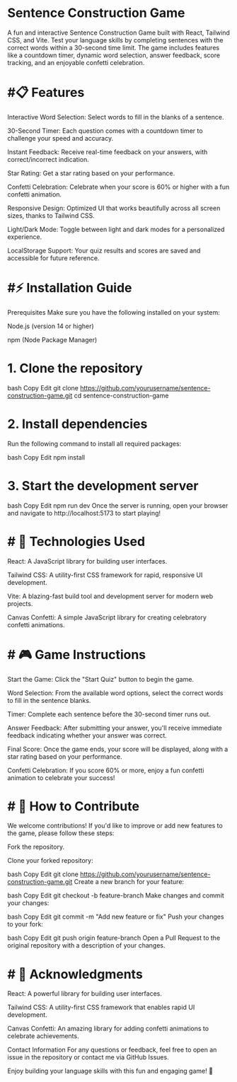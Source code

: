 # Sentence Construction Game

A fun and interactive Sentence Construction Game built with React, Tailwind CSS, and Vite. Test your language skills by completing sentences with the correct words within a 30-second time limit. The game includes features like a countdown timer, dynamic word selection, answer feedback, score tracking, and an enjoyable confetti celebration.

# #📋 Features
Interactive Word Selection: Select words to fill in the blanks of a sentence.

30-Second Timer: Each question comes with a countdown timer to challenge your speed and accuracy.

Instant Feedback: Receive real-time feedback on your answers, with correct/incorrect indication.

Star Rating: Get a star rating based on your performance.

Confetti Celebration: Celebrate when your score is 60% or higher with a fun confetti animation.

Responsive Design: Optimized UI that works beautifully across all screen sizes, thanks to Tailwind CSS.

Light/Dark Mode: Toggle between light and dark modes for a personalized experience.

LocalStorage Support: Your quiz results and scores are saved and accessible for future reference.

# #⚡️ Installation Guide
Prerequisites
Make sure you have the following installed on your system:

Node.js (version 14 or higher)

npm (Node Package Manager)

# 1. Clone the repository
bash
Copy
Edit
git clone https://github.com/yourusername/sentence-construction-game.git
cd sentence-construction-game
# 2. Install dependencies
Run the following command to install all required packages:

bash
Copy
Edit
npm install
# 3. Start the development server
bash
Copy
Edit
npm run dev
Once the server is running, open your browser and navigate to http://localhost:5173 to start playing!
# # 🔧 Technologies Used
React: A JavaScript library for building user interfaces.

Tailwind CSS: A utility-first CSS framework for rapid, responsive UI development.

Vite: A blazing-fast build tool and development server for modern web projects.

Canvas Confetti: A simple JavaScript library for creating celebratory confetti animations.

# # 🎮 Game Instructions
Start the Game: Click the "Start Quiz" button to begin the game.

Word Selection: From the available word options, select the correct words to fill in the sentence blanks.

Timer: Complete each sentence before the 30-second timer runs out.

Answer Feedback: After submitting your answer, you'll receive immediate feedback indicating whether your answer was correct.

Final Score: Once the game ends, your score will be displayed, along with a star rating based on your performance.

Confetti Celebration: If you score 60% or more, enjoy a fun confetti animation to celebrate your success!

# # 📝 How to Contribute
We welcome contributions! If you'd like to improve or add new features to the game, please follow these steps:

Fork the repository.

Clone your forked repository:

bash
Copy
Edit
git clone https://github.com/yourusername/sentence-construction-game.git
Create a new branch for your feature:

bash
Copy
Edit
git checkout -b feature-branch
Make changes and commit your changes:

bash
Copy
Edit
git commit -m "Add new feature or fix"
Push your changes to your fork:

bash
Copy
Edit
git push origin feature-branch
Open a Pull Request to the original repository with a description of your changes.

# # 🌟 Acknowledgments
React: A powerful library for building user interfaces.

Tailwind CSS: A utility-first CSS framework that enables rapid UI development.

Canvas Confetti: An amazing library for adding confetti animations to celebrate achievements.

Contact Information
For any questions or feedback, feel free to open an issue in the repository or contact me via GitHub Issues.

Enjoy building your language skills with this fun and engaging game! 🎉
